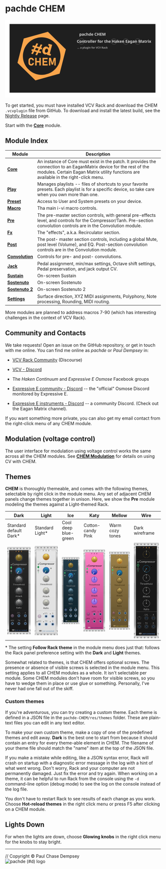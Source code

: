 # pachde CHEM

![CHEM banner](./image/repo-banner.svg)

To get started, you must have installed VCV Rack and download the CHEM `.vcvplugin` file from GitHub.
To download and install the latest build, see the [Nightly Release](https://github.com/Paul-Dempsey/pachde-CHEM/releases/tag/Nightly) page.

Start with the [**Core**](./core.md#chem-core) module.

## Module Index

| Module | Description |
| -- | -- |
| [**Core**](./core.md#chem-core)  | An instance of Core must exist in the patch. It provides the connection to an EaganMatrix device for the rest of the modules. Certain Eagan Matrix utility functions are available in the right-click menu. |
| [**Play**](./play.md#chem-play)  | Manages playlists -- files of shortcuts to your favorite presets. Each playlist is for a specific device, so take care when you own more than one. |
| [**Preset**](./preset.md#chem-preset) | Access to User and System presets on your device. |
| [**Macro**](./macro.md#chem-macro) | Tha main i-vi macro controls. |
| [**Pre**](./pre.md#chem-pre)   | The pre-master section controls, with general pre-effects level, and controls for the Compressor/Tanh. Pre-section convolution controls are in the Convolution module. |
| [**Fx**](./fx.md#chem-fx)    | The "effects", a.k.a. Recirculator section. |
| [**Post**](./post.md#chem-post)  | The post- master section controls, including a global Mute, post level (Volume), and EQ. Post-section convolution controls are in the Convolution module.|
| [**Convolution**](./convo.md#chem-convolution) | Controls for pre- and post- convolutions. |
| [**Jack**](./jack.md#chem-jack)  | Pedal assignment, min/max settings, Octave shift settings, Pedal preservation, and jack output CV. |
| [**Sustain**](./sus.md#chem-sustain-sostenuto-and-sostenuto-2)  | On-screen Sustain |
| [**Sostenuto**](./sus.md#chem-sustain-sostenuto-and-sostenuto-2)  | On-screen Sostenuto |
| [**Sostenuto 2**](./sus.md#chem-sustain-sostenuto-and-sostenuto-2)  | On-screen Sostenuto 2 |
| [**Settings**](./settings.md#chem-settings) | Surface direction, XYZ MIDI assignments, Polyphony, Note processing, Rounding, MIDI routing. |

More modules are planned to address macros 7-90 (which has interesting challenges in the context of VCV Rack).

## Community and Contacts

We take requests! Open an issue on the GitHub repository,
 or get in touch with me online.
You can find me online as *pachde* or *Paul Dempsey* in:

- [VCV Rack Community](https://community.vcvrack.com/) (Discourse)

- [VCV - Discord](https://discord.gg/rhcztE4sZd)

- The *Haken Continuum* and *Expressive E Osmose* Facebook groups

- [Expressive E community - Discord](https://discord.gg/UtMynfPqw7) -- the "official" Osmose Discord monitored by Expressive E.

- [Expressive E instruments - Discord](https://discord.gg/ZjHTgmCR9w) -- a community Discord. (Check out the Eagan Matrix channel).

If you want something more private, you can also get my email contact from the right-click menu of any CHEM module.

## Modulation (voltage control)

The user interface for modulation using voltage control works the same across all the CHEM modules.
See [**CHEM Modulation**](./modulation.md#chem-modulation-voltage-control) for details on using CV with CHEM.

## Themes

**CHEM** is thoroughly themeable, and comes with the following themes, selectable by right click in the module menu.
Any set of adjacent CHEM panels change themes together in unison.
Here, we show the **Pre** module modeling the themes against a Light-themed Rack.

| **Dark** | **Light** | **Ice** | **Katy** | **Mellow** |**Wire**   |
| -- | -- |-- |-- |-- |-- |
| Standard default Dark\* | Standard Light\* | Cool deep blue-green | Cotton-candy Pink |  Warm cozy tones | Dark wireframe |
| ![Dark theme](./image/dark.png) | ![Light theme](./image/light.png) | ![Ice theme](./image/ice.png) | ![Katy theme](./image/katy.png) | ![Mellow theme](./image/mellow.png)  | ![Wire theme](./image/wire.png) |

\* The setting **Follow Rack theme** in the module menu does just that: follows the Rack panel preference setting with the **Dark** and **Light** themes.

Somewhat related to themes, is that CHEM offers optional screws.
The presence or absence of visible screws is selected in the module menu.
This setting applies to all CHEM modules as a whole.
It isn't selectable per module.
Some CHEM modules don't have room for visible screws, so you have to wedge them in place or use glue or something.
Personally, I've never had one fall out of the skiff.

### Custom themes

If you're adventurous, you can try creating a custom theme.
Each theme is defined in a JSON file in the `pachde-CHEM/res/themes` folder.
These are plain-text files you can edit in any text editor.

To make your own custom theme, make a copy of one of the predefined themes and edit away.
**Dark** is the best one to start from because it should contain an entry for every theme-able element in CHEM.
The filename of your theme file should match the "name" item at the top of the JSON file.

If you make a mistake while editing, like a JSON syntax error,
Rack will crash on startup with a diagnostic error message in the log with a hint of what went wrong.
Don't worry, Rack and your computer are not permanently damaged. Just fix the error and try again.
When working on a theme, it can be helpful to run Rack from the console using the `-d` command-line option (debug mode) to see the log on the console instead of the log file.

You don't have to restart Rack to see results of each change as you work.
Choose **Hot-reload themes** in the right click menu or press F5 after clicking on a CHEM module.

## Lights Down

For when the lights are down, choose **Glowing knobs** in the right click menu for the knobs to stay bright.

---

// Copyright © Paul Chase Dempsey\
![pachde (#d) logo](./image/Logo.svg)

